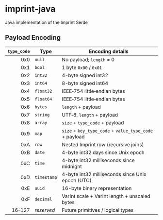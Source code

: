 # imprint-java
Java implementation of the Imprint Serde

## Payload Encoding

| `type_code` | Type       | Encoding details                                       |
| ----------: | ---------- | ------------------------------------------------------ |
|         0x0 | `null`     | No payload; `length` = 0                               |
|         0x1 | `bool`     | 1 byte `0x00` / `0x01`                                 |
|         0x2 | `int32`    | 4-byte signed int32                                    |
|         0x3 | `int64`    | 8-byte signed int64                                    |
|         0x4 | `float32`  | IEEE‑754 little‑endian bytes                           |
|         0x5 | `float64`  | IEEE‑754 little‑endian bytes                           |
|         0x6 | `bytes`    | `length` + payload                                     |
|         0x7 | `string`   | UTF‑8, `length` + payload                              |
|         0x8 | `array`    | `size` + `type_code` + payload                         |
|         0x9 | `map`      | `size` + `key_type_code` + `value_type_code` + payload |
|         0xA | `row`      | Nested Imprint row (recursive joins)                   |
|         0xB | `date`     | 4-byte int32 days since Unix epoch                     |
|         0xC | `time`     | 4-byte int32 milliseconds since midnight               |
|         0xD | `timestamp`| 4-byte int32 milliseconds since Unix epoch (UTC)      |
|         0xE | `uuid`     | 16-byte binary representation                          |
|         0xF | `decimal`  | VarInt scale + VarInt length + unscaled bytes          |
|      16–127 | *reserved* | Future primitives / logical types                      |
